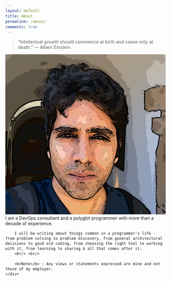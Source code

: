 ```yaml
---
layout: default
title: About
permalink: /about/
comments: true
---
```

> “Intellectual growth should commence at birth and cease only at death.”
> ― Albert Einstein
<script src="https://platform.linkedin.com/badges/js/profile.js" async defer type="text/javascript"></script>
<div class="divTableRow">
    <div class="divTableCell profile-pic">
        <img src="/assets/images/self/self-cartoonize.png" />
    </div>
    <div class="divTableCell about-me">
        I am a DevOps consultant and a polyglot programmer with more than a decade of experience.
        <br/>

        I will be writing about things common in a programmer's life - from problem solving to problem discovery, from general architectural decisions to good old coding, from choosing the right tool to working with it, from learning to sharing & all that comes after it.
        <br/> <br/>

        <b>Note</b> : Any views or statements expressed are mine and not those of my employer.
    </div>

</div>
